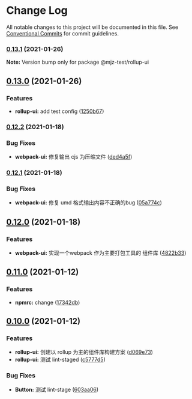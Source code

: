 # Change Log

All notable changes to this project will be documented in this file.
See [Conventional Commits](https://conventionalcommits.org) for commit guidelines.

### [0.13.1](https://github.com/mjzhang1993/lerna-test/compare/v0.13.0...v0.13.1) (2021-01-26)

**Note:** Version bump only for package @mjz-test/rollup-ui





## [0.13.0](https://github.com/mjzhang1993/lerna-test/compare/v0.12.2...v0.13.0) (2021-01-26)


### Features

* **rollup-ui:** add test config ([1250b67](https://github.com/mjzhang1993/lerna-test/commit/1250b67cc6339a369d1a82b366d8e41745691145))



### [0.12.2](https://github.com/mjzhang1993/lerna-test/compare/v0.12.1...v0.12.2) (2021-01-18)


### Bug Fixes

* **webpack-ui:** 修复输出 cjs 为压缩文件 ([ded4a5f](https://github.com/mjzhang1993/lerna-test/commit/ded4a5fc9ab2c8508cf3e281e97f19f900559cef))



### [0.12.1](https://github.com/mjzhang1993/lerna-test/compare/v0.12.0...v0.12.1) (2021-01-18)


### Bug Fixes

* **webpack-ui:** 修复 umd 格式输出内容不正确的bug ([05a774c](https://github.com/mjzhang1993/lerna-test/commit/05a774cf261a5d2e08c32796630284098a16ae77))



## [0.12.0](https://github.com/mjzhang1993/lerna-test/compare/v0.11.0...v0.12.0) (2021-01-18)


### Features

* **webpack-ui:** 实现一个webpack 作为主要打包工具的 组件库 ([4822b33](https://github.com/mjzhang1993/lerna-test/commit/4822b3329ad128073f86c25179a2411879687821))



## [0.11.0](https://github.com/mjzhang1993/lerna-test/compare/v0.10.0...v0.11.0) (2021-01-12)


### Features

* **npmrc:** change ([17342db](https://github.com/mjzhang1993/lerna-test/commit/17342dbb00515fa428b94b3673ac1453411cee1e))



## [0.10.0](https://github.com/mjzhang1993/lerna-test/compare/v0.9.0...v0.10.0) (2021-01-12)


### Features

* **rollup-ui:** 创建以 rollup 为主的组件库构建方案 ([d069e73](https://github.com/mjzhang1993/lerna-test/commit/d069e734c4beed500190e32639726367b676ea21))
* **rollup-ui:** 测试 lint-staged ([c5777d5](https://github.com/mjzhang1993/lerna-test/commit/c5777d58d8abe2a5b6fc4c2191b21e75cd064894))


### Bug Fixes

* **Button:** 测试 lint-stage ([603aa06](https://github.com/mjzhang1993/lerna-test/commit/603aa06e00ced862212b374cc4bc29c935e5ac0b))
